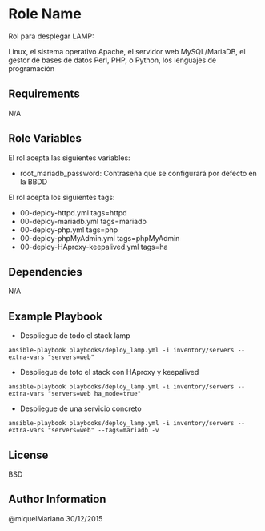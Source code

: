 Role Name
=========

Rol para desplegar LAMP:

Linux, el sistema operativo
Apache, el servidor web
MySQL/MariaDB, el gestor de bases de datos
Perl, PHP, o Python, los lenguajes de programación


Requirements
------------

N/A

Role Variables
--------------

El rol acepta las siguientes variables:

- root_mariadb_password: Contraseña que se configurará por defecto en la BBDD

El rol acepta los siguientes tags:

- 00-deploy-httpd.yml 			tags=httpd
- 00-deploy-mariadb.yml 		tags=mariadb
- 00-deploy-php.yml 			tags=php
- 00-deploy-phpMyAdmin.yml 		tags=phpMyAdmin
- 00-deploy-HAproxy-keepalived.yml 	tags=ha

Dependencies
------------

N/A

Example Playbook
----------------

- Despliegue de todo el stack lamp

`ansible-playbook playbooks/deploy_lamp.yml -i inventory/servers --extra-vars "servers=web"`

- Despliegue de toto el stack con HAproxy y keepalived

`ansible-playbook playbooks/deploy_lamp.yml -i inventory/servers --extra-vars "servers=web ha_mode=true"`

- Despliegue de una servicio concreto

`ansible-playbook playbooks/deploy_lamp.yml -i inventory/servers --extra-vars "servers=web" --tags=mariadb -v`

License
-------

BSD

Author Information
------------------

@miquelMariano
30/12/2015
